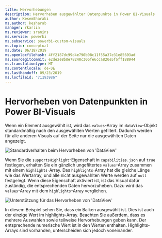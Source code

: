 ```yaml
---
title: Hervorhebungen
description: Hervorheben ausgewählter Datenpunkte in Power BI-Visuals
author: KesemSharabi
ms.author: kesharab
manager: rkarlin
ms.reviewer: sranins
ms.service: powerbi
ms.subservice: powerbi-custom-visuals
ms.topic: conceptual
ms.date: 06/18/2019
ms.openlocfilehash: 4ff2187dc99d4e790b08c11f55a37e31e85693ad
ms.sourcegitcommit: e2de2e8b8e78240c306fe6cca820e5f6ff188944
ms.translationtype: HT
ms.contentlocale: de-DE
ms.lasthandoff: 09/23/2019
ms.locfileid: "71193986"
---
```

# <a name="highlight-data-points-in-power-bi-visuals"></a>Hervorheben von Datenpunkten in Power BI-Visuals

Wenn ein Element ausgewählt ist, wird das `values`-Array im `dataView`-Objekt standardmäßig nach den ausgewählten Werten gefiltert. Dadurch werden für alle anderen Visuals auf der Seite nur die ausgewählten Daten angezeigt.

![Standardverhalten beim Hervorheben von 'DataView'](./media/highlight-dataview.png)

Wenn Sie die `supportsHighlight`-Eigenschaft in `capabilities.json` auf `true` festlegen, erhalten Sie ein gänzlich ungefiltertes `values`-Array zusammen mit einem `highlights`-Array. Das `highlights`-Array hat die gleiche Länge wie das Wertarray, und alle nicht ausgewählten Werte werden auf `null` festgelegt. Wenn diese Eigenschaft aktiviert ist, ist das Visual dafür zuständig, die entsprechenden Daten hervorzuheben. Dazu wird das `values`-Array mit dem `highlights`-Array verglichen.

![Unterstützung für das Hervorheben von 'DataView'](./media/highlight-dataview-supports.png)

In diesem Beispiel sehen Sie, dass ein Balken ausgewählt ist. Dies ist auch der einzige Wert im highlights-Array. Beachten Sie außerdem, dass es mehrere Auswahlen sowie teilweise Hervorhebungen geben kann. Der entsprechende numerische Wert ist in den Werten enthalten. Highlights-Arrays sind vorhanden, unterscheiden sich jedoch voneinander.
